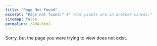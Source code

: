 ```yaml
---
title: "Page Not Found"
excerpt: "Page not found." #" Your pixels are in another canvas."
sitemap: false
permalink: /404.html
---
```


Sorry, but the page you were trying to view does not exist.
